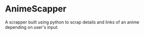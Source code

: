 # AnimeScapper
A scrapper built using python to scrap details and links of an anime depending on user's input.
